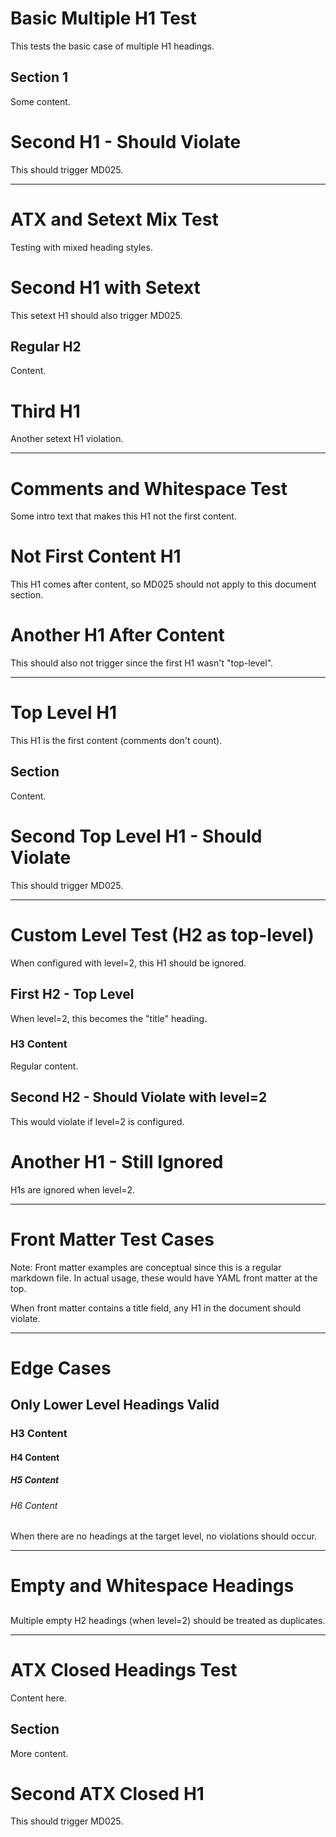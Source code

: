 # Basic Multiple H1 Test

This tests the basic case of multiple H1 headings.

## Section 1

Some content.

# Second H1 - Should Violate

This should trigger MD025.

---

# ATX and Setext Mix Test

Testing with mixed heading styles.

Second H1 with Setext
=====================

This setext H1 should also trigger MD025.

## Regular H2

Content.

Third H1
========

Another setext H1 violation.

---

# Comments and Whitespace Test

<!-- This is a comment before the heading -->

Some intro text that makes this H1 not the first content.

# Not First Content H1

This H1 comes after content, so MD025 should not apply to this document section.

# Another H1 After Content

This should also not trigger since the first H1 wasn't "top-level".

---

<!-- Test case: First heading is top-level -->
# Top Level H1

This H1 is the first content (comments don't count).

## Section

Content.

# Second Top Level H1 - Should Violate

This should trigger MD025.

---

# Custom Level Test (H2 as top-level)

When configured with level=2, this H1 should be ignored.

## First H2 - Top Level

When level=2, this becomes the "title" heading.

### H3 Content

Regular content.

## Second H2 - Should Violate with level=2

This would violate if level=2 is configured.

# Another H1 - Still Ignored

H1s are ignored when level=2.

---

# Front Matter Test Cases

Note: Front matter examples are conceptual since this is a regular markdown file.
In actual usage, these would have YAML front matter at the top.

When front matter contains a title field, any H1 in the document should violate.

---

# Edge Cases

## Only Lower Level Headings Valid

### H3 Content
#### H4 Content
##### H5 Content
###### H6 Content

When there are no headings at the target level, no violations should occur.

---

# Empty and Whitespace Headings

##   

##

##   

Multiple empty H2 headings (when level=2) should be treated as duplicates.

---

# ATX Closed Headings Test #

Content here.

## Section ##

More content.

# Second ATX Closed H1 # 

This should trigger MD025.